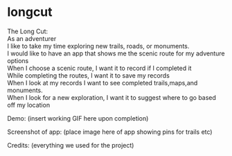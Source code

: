 # longcut



The Long Cut:  
As an adventurer  
I like to take my time exploring new trails, roads, or monuments.  
I would like to have an app that shows me the scenic route for my adventure options   
When I choose a scenic route, I want it to record if I completed it  
While completing the routes, I want it to save my records  
When I look at my records I want to see completed trails,maps,and monuments.  
When I look for a new exploration, I want it to suggest where to go based off my location  


Demo: (insert working GIF here upon completion)  


Screenshot of app: (place image here of app showing pins for trails etc)  

Credits: (everything we used for the project)  
